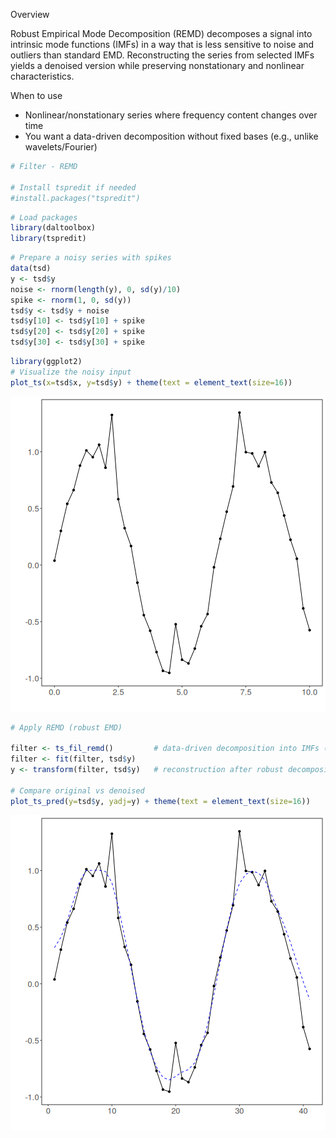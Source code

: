 Overview

Robust Empirical Mode Decomposition (REMD) decomposes a signal into intrinsic mode functions (IMFs) in a way that is less sensitive to noise and outliers than standard EMD. Reconstructing the series from selected IMFs yields a denoised version while preserving nonstationary and nonlinear characteristics.

When to use
- Nonlinear/nonstationary series where frequency content changes over time
- You want a data-driven decomposition without fixed bases (e.g., unlike wavelets/Fourier)


``` r
# Filter - REMD

# Install tspredit if needed
#install.packages("tspredit")
```


``` r
# Load packages
library(daltoolbox)
library(tspredit) 
```



``` r
# Prepare a noisy series with spikes
data(tsd)
y <- tsd$y
noise <- rnorm(length(y), 0, sd(y)/10)
spike <- rnorm(1, 0, sd(y))
tsd$y <- tsd$y + noise
tsd$y[10] <- tsd$y[10] + spike
tsd$y[20] <- tsd$y[20] + spike
tsd$y[30] <- tsd$y[30] + spike
```


``` r
library(ggplot2)
# Visualize the noisy input
plot_ts(x=tsd$x, y=tsd$y) + theme(text = element_text(size=16))
```

![plot of chunk unnamed-chunk-4](fig/ts_fil_remd/unnamed-chunk-4-1.png)


``` r
# Apply REMD (robust EMD)

filter <- ts_fil_remd()         # data-driven decomposition into IMFs (robust)
filter <- fit(filter, tsd$y)
y <- transform(filter, tsd$y)   # reconstruction after robust decomposition

# Compare original vs denoised
plot_ts_pred(y=tsd$y, yadj=y) + theme(text = element_text(size=16))
```

![plot of chunk unnamed-chunk-5](fig/ts_fil_remd/unnamed-chunk-5-1.png)

